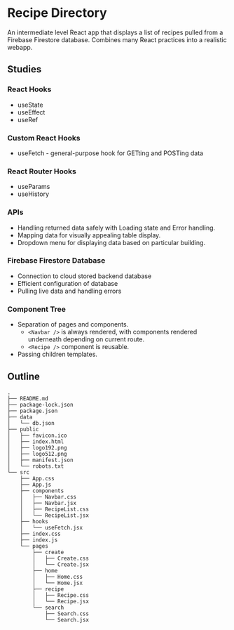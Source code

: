 # Recipe Directory

An intermediate level React app that displays a list of recipes pulled from a Firebase Firestore database. Combines many React practices into a realistic webapp.

## Studies

### React Hooks

- useState
- useEffect
- useRef

### Custom React Hooks

- useFetch - general-purpose hook for GETting and POSTing data

### React Router Hooks

- useParams
- useHistory

### APIs

- Handling returned data safely with Loading state and Error handling.
- Mapping data for visually appealing table display.
- Dropdown menu for displaying data based on particular building.

### Firebase Firestore Database

- Connection to cloud stored backend database
- Efficient configuration of database
- Pulling live data and handling errors

### Component Tree

- Separation of pages and components.
  - `<Navbar />` is always rendered, with components rendered underneath depending on current route.
  - `<Recipe />` component is reusable.
- Passing children templates.

## Outline

```
.
├── README.md
├── package-lock.json
├── package.json
├── data
│   └── db.json
├── public
│   ├── favicon.ico
│   ├── index.html
│   ├── logo192.png
│   ├── logo512.png
│   ├── manifest.json
│   └── robots.txt
└── src
    ├── App.css
    ├── App.js
    ├── components
    │   ├── Navbar.css
    │   ├── Navbar.jsx
    │   ├── RecipeList.css
    │   └── RecipeList.jsx
    ├── hooks
    │   └── useFetch.jsx
    ├── index.css
    ├── index.js
    └── pages
        ├── create
        │   ├── Create.css
        │   └── Create.jsx
        ├── home
        │   ├── Home.css
        │   └── Home.jsx
        ├── recipe
        │   ├── Recipe.css
        │   └── Recipe.jsx
        └── search
            ├── Search.css
            └── Search.jsx
```
